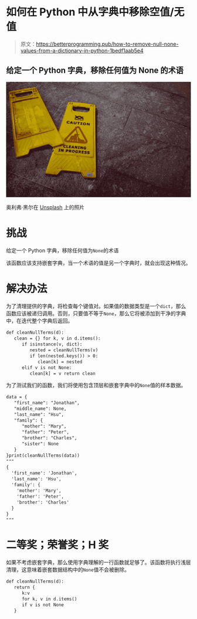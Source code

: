 # 如何在 Python 中从字典中移除空值/无值

> 原文：<https://betterprogramming.pub/how-to-remove-null-none-values-from-a-dictionary-in-python-1bedf1aab5e4>

## 给定一个 Python 字典，移除任何值为 None 的术语

![](img/143f7d29be3b171c60d08ac68924ee43.png)

奥利弗·黑尔在 [Unsplash](https://unsplash.com/s/photos/clean?utm_source=unsplash&utm_medium=referral&utm_content=creditCopyText) 上的照片

# 挑战

给定一个 Python 字典，移除任何值为`None`的术语

该函数应该支持嵌套字典，当一个术语的值是另一个字典时，就会出现这种情况。

# 解决办法

为了清理提供的字典，将检查每个键值对。如果值的数据类型是一个`dict`，那么函数应该被递归调用。否则，只要值不等于`None`，那么它将被添加到干净的字典中，在迭代整个字典后返回。

```
def cleanNullTerms(d):
   clean = {} for k, v in d.items():
      if isinstance(v, dict):
         nested = cleanNullTerms(v)
         if len(nested.keys()) > 0:
            clean[k] = nested
      elif v is not None:
         clean[k] = v return clean
```

为了测试我们的函数，我们将使用包含顶层和嵌套字典中的`None`值的样本数据。

```
data = {
   "first_name": "Jonathan",
   "middle_name": None,
   "last_name": "Hsu",
   "family": {
      "mother": "Mary",
      "father": "Peter",
      "brother": "Charles",
      "sister": None
   }
}print(cleanNullTerms(data))
"""
{
  'first_name': 'Jonathan',
  'last_name': 'Hsu',
  'family': {
    'mother': 'Mary',
    'father': 'Peter',
    'brother': 'Charles'
  }
}
"""
```

# 二等奖；荣誉奖；H 奖

如果不考虑嵌套字典，那么使用字典理解的一行函数就足够了。该函数将执行浅层清理，这意味着嵌套数据结构中的`None`值不会被删除。

```
def cleanNullTerms(d):
   return {
      k:v
      for k, v in d.items()
      if v is not None
   }
```